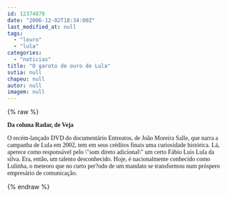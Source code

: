 ```yaml
---
id: 12374878
date: "2006-12-02T18:34:00Z"
last_modified_at: null
tags:
  - "louro"
  - "lula"
categories:
  - "noticias"
title: "O garoto de ouro de Lula"
sutia: null
chapeu: null
autor: null
imagem: null
---
```

{% raw %}
<p><P><STRONG><FONT face=Verdana>Da coluna Radar, de Veja</FONT></STRONG></P></p>
<p><P><FONT face=Verdana>O recém-lançado DVD do documentário Entreatos, de João Moreira Salle, que narra a campanha de Lula em 2002, tem em seus créditos finais uma curiosidade histórica. Lá, aperece como responsável pelo \"som direto adicional\" um certo Fábio Luis Lula da silva. Era, então, um talento desconhecido. Hoje, é nacionalmente conhecido como Lulinha, o meteoro que no curto per?odo de um mandato se transformou num próspero empresário de comunicação.</FONT></P> </p>
{% endraw %}